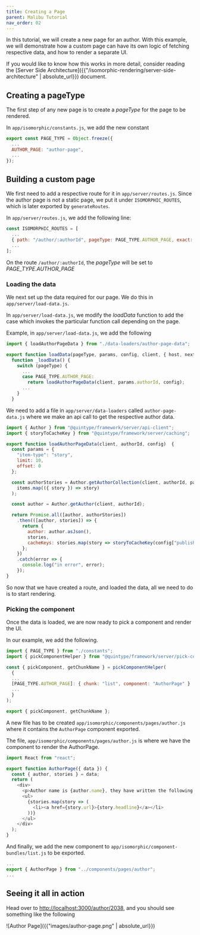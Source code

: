 ```yaml
---
title: Creating a Page
parent: Malibu Tutorial
nav_order: 02
---
```


In this tutorial, we will create a new page for an author. With this example, we will demonstrate how a custom page can have its own logic of fetching respective data, and how to render a separate UI.

If you would like to know how this works in more detail, consider reading the [Server Side Architecture]({{"/isomorphic-rendering/server-side-architecture" | absolute_url}}) document.

## Creating a pageType

The first step of any new page is to create a *pageType* for the page to be rendered.

In `app/isomorphic/constants.js`, we add the new constant

```javascript
export const PAGE_TYPE = Object.freeze({
  ...
  AUTHOR_PAGE: "author-page",
  ...
});
```

## Building a custom page

We first need to add a respective route for it in `app/server/routes.js`. Since the author page is not a static page, we put it under `ISOMORPHIC_ROUTES`, which is later exported by `generateRoutes`.

In `app/server/routes.js`, we add the following line:

```javascript
const ISOMORPHIC_ROUTES = [
  ...
  { path: "/author/:authorId", pageType: PAGE_TYPE.AUTHOR_PAGE, exact: true },
  ...
];
```

On the route `/author/:authorId`, the *pageType* will be set to *PAGE_TYPE.AUTHOR_PAGE*

### Loading the data

We next set up the data required for our page. We do this in `app/server/load-data.js`.

In `app/server/load-data.js`, we modify the *loadData* function to add the case which invokes the particular function call depending on the page.

Example, in `app/server/load-data.js`, we add the following

```javascript
import { loadAuthorPageData } from "./data-loaders/author-page-data";

export function loadData(pageType, params, config, client, { host, next }) {
  function _loadData() {
    switch (pageType) {
      ...
      case PAGE_TYPE.AUTHOR_PAGE:
        return loadAuthorPageData(client, params.authorId, config);
      ...
    }
  }
```

We need to add a file in `app/server/data-loaders` called `author-page-data.js` where we make an api call to get the respective author data.

```javascript
import { Author } from "@quintype/framework/server/api-client";
import { storyToCacheKey } from "@quintype/framework/server/caching";

export function loadAuthorPageData(client, authorId, config)  {
  const params = {
    "item-type": "story",
    limit: 10,
    offset: 0
  };

  const authorStories = Author.getAuthorCollection(client, authorId, params).then(({ items }) =>
    items.map(({ story }) => story)
  );

  const author = Author.getAuthor(client, authorId);

  return Promise.all([author, authorStories])
    .then(([author, stories]) => {
      return {
        author: author.asJson(),
        stories,
        cacheKeys: stories.map(story => storyToCacheKey(config["publisher-id"], story))
      };
    })
    .catch(error => {
      console.log("in error", error);
    });
}
```

So now that we have created a route, and loaded the data, all we need to do is to start rendering.

### Picking the component

Once the data is loaded, we are now ready to pick a component and render the UI.

In our example, we add the following.

```javascript
import { PAGE_TYPE } from "./constants";
import { pickComponentHelper } from "@quintype/framework/server/pick-component-helper";

const { pickComponent, getChunkName } = pickComponentHelper(
  {
  ...
  [PAGE_TYPE.AUTHOR_PAGE]: { chunk: "list", component: "AuthorPage" }
  ...
  }
);

export { pickComponent, getChunkName };
```

A new file has to be created `app/isomorphic/components/pages/author.js` where it contains the `AuthorPage` component exported.

The file, `app/isomorphic/components/pages/author.js` is where we have the component to render the AuthorPage.

```javascript
import React from "react";

export function AuthorPage({ data }) {
  const { author, stories } = data;
  return (
    <div>
      <p>Author name is {author.name}, they have written the following stories:</p>
      <ul>
        {stories.map(story => (
          <li><a href={story.url}>{story.headline}</a></li>
        ))}
      </ul>
    </div>
  );
}

```

And finally, we add the new component to `app/isomorphic/component-bundles/list.js` to be exported.

```javascript
...
export { AuthorPage } from "../components/pages/author";
...
```

## Seeing it all in action

Head over to [http://localhost:3000/author/2038](http://localhost:3000/author/2038), and you should see something like the following

![Author Page]({{"images/author-page.png" | absolute_url}})
